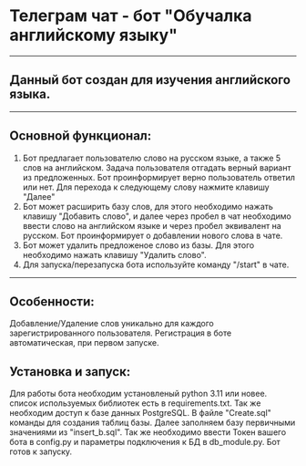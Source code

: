 # Телеграм чат - бот "Обучалка английскому языку"

-----------------------

## Данный бот создан для изучения английского языка.

---
## Основной функционал:
1. Бот предлагает пользователю слово на русском языке, а также 5 слов на английском. Задача пользователя отгадать 
верный вариант из предложенных. Бот проинформирует верно пользователь ответил или нет. Для перехода к следующему слову
нажмите клавишу "Далее"
2. Бот может расширить базу слов, для этого необходимо нажать клавишу "Добавить слово", и далее через пробел в чат 
необходимо ввести слово на английском языке и через пробел эквивалент на русском. Бот проинформирует о добавлении 
нового слова в чате.
3. Бот может удалить предложеное слово из базы. Для этого необходимо нажать клавишу "Удалить слово".
4. Для запуска/перезапуска бота используйте команду "/start" в чате.
---

## Особенности:
Добавление/Удаление слов уникально для каждого зарегистрированного пользователя. Регистрация в боте автоматическая, 
при первом запуске.

## Установка и запуск:
Для работы бота необходим установленый python 3.11 или новее. список используемых библиотек есть в requirements.txt.
Так же необходим доступ к базе данных PostgreSQL. В файле "Create.sql" команды для создания таблиц базы.
Далее заполняем базу первичными значениями из "insert_b.sql". Так же необходимо ввести Токен вашего бота в config.py
и параметры подключения к БД в db_module.py. Бот готов к запуску.
